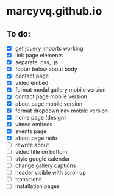 # marcyvq.github.io

## To do:
- [x] get jquery imports working
- [x] link page elements
- [x] separate .css, .js
- [x] footer below about body
- [x] contact page
- [x] video embed
- [x] format modal gallery mobile version
- [x] contact page mobile version
- [x] about page mobile version
- [x] format dropdown nav mobile version
- [x] home page (design)
- [x] vimeo embeds
- [x] events page
- [x] about page redo
- [ ] rewrite about
- [ ] video title on bottom
- [ ] style google calendar
- [ ] change gallery captions
- [ ] header visible with scroll up
- [ ] transitions
- [ ] installation pages
